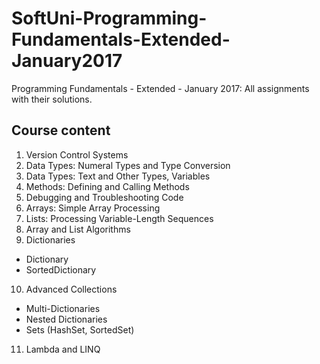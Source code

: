 # SoftUni-Programming-Fundamentals-Extended-January2017
Programming Fundamentals - Extended - January 2017: All assignments with their solutions.

## Course content

1. Version Control Systems
2. Data Types: Numeral Types and Type Conversion
3. Data Types: Text and Other Types, Variables
4. Methods: Defining and Calling Methods
5. Debugging and Troubleshooting Code
6. Arrays: Simple Array Processing 
7. Lists: Processing Variable-Length Sequences
8. Array and List Algorithms
9. Dictionaries
 - Dictionary
 - SortedDictionary
10. Advanced Collections
 - Multi-Dictionaries
 - Nested Dictionaries
 - Sets (HashSet, SortedSet)
11. Lambda and LINQ
